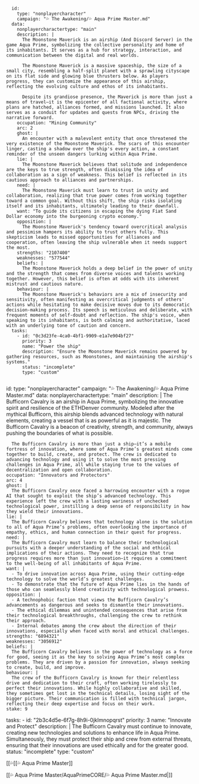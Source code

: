 
```RpgManager4:
  id: 
    type: "nonplayercharacter"
    campaign: "💦 The Awakening/💦 Aqua Prime Master.md"
  data: 
    nonplayercharactertype: "main"
    description: |
      The Moonstone Maverick is an airship (And Discord Server) in the game Aqua Prime, symbolizing the collective personality and home of its inhabitants. It serves as a hub for strategy, interaction, and communication between the digital and real worlds. 

      The Moonstone Maverick is a massive spaceship, the size of a small city, resembling a half-split planet with a sprawling cityscape on its flat side and glowing blue thrusters below. As players progress, they can customize the appearance of this airship, reflecting the evolving culture and ethos of its inhabitants. 

      Despite its grandiose presence, the Maverick is more than just a means of travel—it is the epicenter of all factional activity, where plans are hatched, alliances formed, and missions launched. It also serves as a conduit for updates and quests from NPCs, driving the narrative forward.
    occupation: "Mining Community"
    arc: 2
    ghost: |
      An encounter with a malevolent entity that once threatened the very existence of the Moonstone Maverick. The scars of this encounter linger, casting a shadow over the ship's every action, a constant reminder of the unseen dangers lurking within Aqua Prime.
    lie: |
      The Moonstone Maverick believes that solitude and independence are the keys to true strength, often dismissing the idea of collaboration as a sign of weakness. This belief is reflected in its cautious approach to alliances and partnerships.
    need: |
      The Moonstone Maverick must learn to trust in unity and collaboration, realizing that true power comes from working together toward a common goal. Without this shift, the ship risks isolating itself and its inhabitants, ultimately leading to their downfall.
    want: "To guide its citizens in escaping the dying Fiat Sand Dollar economy into the burgeoning crypto economy."
    opposition: |
      The Moonstone Maverick's tendency toward overcritical analysis and pessimism hampers its ability to trust others fully. This skepticism leads to missed opportunities for alliances and cooperation, often leaving the ship vulnerable when it needs support the most.
    strengths: "2107400"
    weaknesses: "577544"
    beliefs: |
      The Moonstone Maverick holds a deep belief in the power of unity and the strength that comes from diverse voices and talents working together. However, this belief is often at odds with its inherent mistrust and cautious nature.
    behaviour: |
      The Moonstone Maverick's behaviors are a mix of insecurity and sensitivity, often manifesting as overcritical judgments of others' actions while hesitating to make decisive moves due to its democratic decision-making process. Its speech is meticulous and deliberate, with frequent moments of self-doubt and reflection. The ship's voice, when speaking to its inhabitants, is both calming and authoritative, laced with an underlying tone of caution and concern.
  tasks: 
    - id: "0c3d23fe-4ca0-4bf1-9909-e1a7e904bf27"
      priority: 3
      name: "Power the ship"
      description: "Ensure the Moonstone Maverick remains powered by gathering resources, such as Moonstones, and maintaining the airship's systems."
      status: "incomplete"
      type: "custom"


```
  id: 
    type: "nonplayercharacter"
    campaign: "💦 The Awakening/💦 Aqua Prime Master.md"
  data: 
    nonplayercharactertype: "main"
    description: |
      The Bufficorn Cavalry is an airship in Aqua Prime, symbolizing the innovative spirit and resilience of the ETHDenver community. Modeled after the mythical Bufficorn, this airship blends advanced technology with natural elements, creating a vessel that is as powerful as it is majestic. The Bufficorn Cavalry is a beacon of creativity, strength, and community, always pushing the boundaries of what is possible.

      The Bufficorn Cavalry is more than just a ship—it’s a mobile fortress of innovation, where some of Aqua Prime’s greatest minds come together to build, create, and protect. The crew is dedicated to advancing technology and using it to solve the most pressing challenges in Aqua Prime, all while staying true to the values of decentralization and open collaboration.
    occupation: "Innovators and Protectors"
    arc: 4
    ghost: |
      The Bufficorn Cavalry once faced a harrowing encounter with a rogue AI that sought to exploit the ship’s advanced technology. This experience left the crew with a lasting wariness of unchecked technological power, instilling a deep sense of responsibility in how they wield their innovations.
    lie: |
      The Bufficorn Cavalry believes that technology alone is the solution to all of Aqua Prime’s problems, often overlooking the importance of empathy, ethics, and human connection in their quest for progress.
    need: |
      The Bufficorn Cavalry must learn to balance their technological pursuits with a deeper understanding of the social and ethical implications of their actions. They need to recognize that true progress requires more than just innovation—it requires a commitment to the well-being of all inhabitants of Aqua Prime.
    want: |
      - To drive innovation across Aqua Prime, using their cutting-edge technology to solve the world’s greatest challenges.
      - To demonstrate that the future of Aqua Prime lies in the hands of those who can seamlessly blend creativity with technological prowess.
    opposition: |
      - A technophobic faction that views the Bufficorn Cavalry’s advancements as dangerous and seeks to dismantle their innovations.
      - The ethical dilemmas and unintended consequences that arise from their technological breakthroughs, challenging the crew to rethink their approach.
      - Internal debates among the crew about the direction of their innovations, especially when faced with moral and ethical challenges.
    strengths: "6894321"
    weaknesses: "3056912"
    beliefs: |
      The Bufficorn Cavalry believes in the power of technology as a force for good, seeing it as the key to solving Aqua Prime’s most complex problems. They are driven by a passion for innovation, always seeking to create, build, and improve.
    behaviour: |
      The crew of the Bufficorn Cavalry is known for their relentless drive and dedication to their craft, often working tirelessly to perfect their innovations. While highly collaborative and skilled, they sometimes get lost in the technical details, losing sight of the bigger picture. Their communication is filled with technical jargon, reflecting their deep expertise and focus on their work.
    stake: 9
  tasks: 
    - id: "2b3c4d5e-6f7g-8h9i-0jklmnopqrst"
      priority: 3
      name: "Innovate and Protect"
      description: |
        The Bufficorn Cavalry must continue to innovate, creating new technologies and solutions to enhance life in Aqua Prime. Simultaneously, they must protect their ship and crew from external threats, ensuring that their innovations are used ethically and for the greater good.
      status: "incomplete"
      type: "custom"


[[💦[[💦 Aqua Prime Master]]

[[💦 Aqua Prime Master/AquaPrimeCORE/💦 Aqua Prime Master.md|]]
